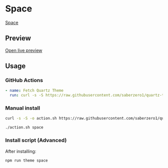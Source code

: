 # Space

[Space](https://bhappen.com)

## Preview

[Open live preview](https://quartz-themes.github.io/space/)

## Usage

### GitHub Actions

```yaml
- name: Fetch Quartz Theme
  run: curl -s -S https://raw.githubusercontent.com/saberzero1/quartz-themes/master/action.sh | bash -s -- space
```

### Manual install

```bash
curl -s -S -o action.sh https://raw.githubusercontent.com/saberzero1/quartz-themes/master/action.sh

./action.sh space
```

### Install script (Advanced)

After installing:

```bash
npm run theme space
```

